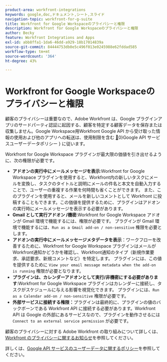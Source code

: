 ```yaml
---
product-area: workfront-integrations
keywords: google,doc,ドキュメント,シート,スライド
navigation-topic: workfront-for-g-suite
title: Workfront for Google Workspaceのプライバシーと権限
description: Workfront for Google Workspaceのプライバシーと権限
author: Becky
feature: Workfront Integrations and Apps
exl-id: abb8ffa1-1da6-46dd-a929-18b17014839a
source-git-commit: 84444753db0e5c496f013e0245988e62fddad585
workflow-type: tm+mt
source-wordcount: '364'
ht-degree: 43%

---
```


# Workfront for Google Workspaceのプライバシーと権限

顧客のプライバシーは重要なので、Adobe Workfront は、Google プラグインアプリのサードパーティ認証に起因する、顧客を特定する顧客データを保存または収集しません。Google Workspace用Workfront Google API から受け取った情報の使用および他のアプリへの転送は、使用制限を含む [&#128279;](https://developers.google.com/terms/api-services-user-data-policy)0&rbrace;Google API サービスユーザーデータポリシー &rbrace; に従います。

Workfront for Google Workspace プラグインが最大限の価値を引き出せるように、次の権限が必要です。

* **アドオンの実行中にメールメッセージを表示**:Workfront for Google Workspace プラグインを使用すると、Workfront内の新しいタスクにメールを変換し、タスクのタイトルと説明にメールの件名と本文を自動入力することで、ユーザーの重複する作業を何時間も省くことができます。 また、このプラグインを使用すると、メールを新しいコメントとして Workfront に投稿することもできます。この価値を提供するために、プラグインはアドオンの実行時にメールメッセージを表示する必要があります。
* **Gmail として実行アドオン /機密**:Workfront for Google Workspace アドオンが Gmail 環境で機能するには、権限が必要です。 プラグインが Gmail 環境で機能するには、`Run as a Gmail add-on / non-sensitive` 権限を必要とします。
* **アドオンの実行中にメールメッセージメタデータを表示**：ワークフローを改善するために、Workfront for Google Workspace プラグインはメールがWorkfront通知かどうかを確認し、Workfront通知のタイプ（新規作業要求、承認要求、新規コメントなど）を特定します。 プラグインには、この値を提供するために `View your email message metadata when the add-on is running` 権限が必要となります。
* **プラグインは、カレンダーアドオンとして実行/非機密にする必要があります**:Workfront for Google Workspace プラグインはカレンダーに接続し、タスクがスケジュールに与える影響を視覚化できます。 プラグインには、`Run as a Calendar add-on / non-sensitive` 権限が必要です。
* **外部サービスに接続する権限：**&#x200B;プラグインは最終的に、プラグインの値のバックボーンである Workfront API に接続する必要があります。Workfront API は Google の外部にあるサービスなので、プラグインを動作させるには `Connect to an external service permission` が必要です。

顧客のプライバシーに対する Adobe Workfront の取り組みについて詳しくは、[Workfront のプライバシーに関するお知らせ](https://www.adobe.com/content/dam/cc/en/legal/terms/enterprise/pdfs/Privacy-Notice-and-Privacy-Shield-Statement-Adobe-Workfront.pdf)を参照してください。

詳しくは、[Google API サービスのユーザーデータに関するポリシー](https://developers.google.com/terms/api-services-user-data-policy)を参照してください。
